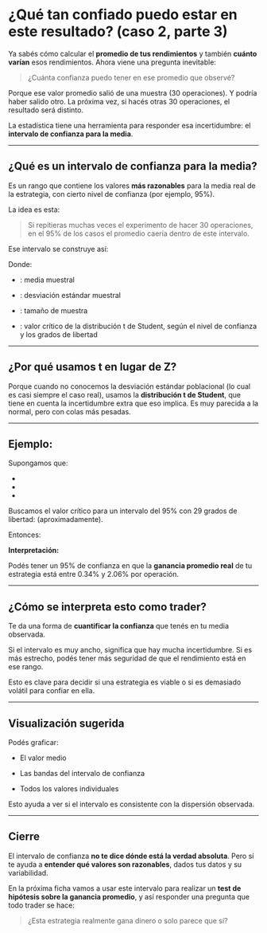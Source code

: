 # ¿Qué tan confiado puedo estar en este resultado? (caso 2, parte 3)

Ya sabés cómo calcular el **promedio de tus rendimientos** y también **cuánto varían** esos rendimientos. Ahora viene una pregunta inevitable:

> ¿Cuánta confianza puedo tener en ese promedio que observé?

Porque ese valor promedio salió de una muestra (30 operaciones). Y podría haber salido otro. La próxima vez, si hacés otras 30 operaciones, el resultado será distinto.

La estadística tiene una herramienta para responder esa incertidumbre: el **intervalo de confianza para la media**.

***

## ¿Qué es un intervalo de confianza para la media?

Es un rango que contiene los valores **más razonables** para la media real de la estrategia, con cierto nivel de confianza (por ejemplo, 95%).

La idea es esta:

> Si repitieras muchas veces el experimento de hacer 30 operaciones, en el 95% de los casos el promedio caería dentro de este intervalo.

Ese intervalo se construye así:

Donde:

* : media muestral

* : desviación estándar muestral

* : tamaño de muestra

* : valor crítico de la distribución t de Student, según el nivel de confianza y los grados de libertad

***

## ¿Por qué usamos t en lugar de Z?

Porque cuando no conocemos la desviación estándar poblacional (lo cual es casi siempre el caso real), usamos la **distribución t de Student**, que tiene en cuenta la incertidumbre extra que eso implica. Es muy parecida a la normal, pero con colas más pesadas.

***

## Ejemplo:

Supongamos que:

*

*

*

Buscamos el valor crítico  para un intervalo del 95% con 29 grados de libertad:  (aproximadamente).

Entonces:

**Interpretación:**

Podés tener un 95% de confianza en que la **ganancia promedio real** de tu estrategia está entre 0.34% y 2.06% por operación.

***

## ¿Cómo se interpreta esto como trader?

Te da una forma de **cuantificar la confianza** que tenés en tu media observada.

Si el intervalo es muy ancho, significa que hay mucha incertidumbre. Si es más estrecho, podés tener más seguridad de que el rendimiento está en ese rango.

Esto es clave para decidir si una estrategia es viable o si es demasiado volátil para confiar en ella.

***

## Visualización sugerida

Podés graficar:

* El valor medio

* Las bandas del intervalo de confianza

* Todos los valores individuales

Esto ayuda a ver si el intervalo es consistente con la dispersión observada.

***

## Cierre

El intervalo de confianza **no te dice dónde está la verdad absoluta**. Pero sí te ayuda a **entender qué valores son razonables**, dados tus datos y su variabilidad.

En la próxima ficha vamos a usar este intervalo para realizar un **test de hipótesis sobre la ganancia promedio**, y así responder una pregunta que todo trader se hace:

> ¿Esta estrategia realmente gana dinero o solo parece que sí?
